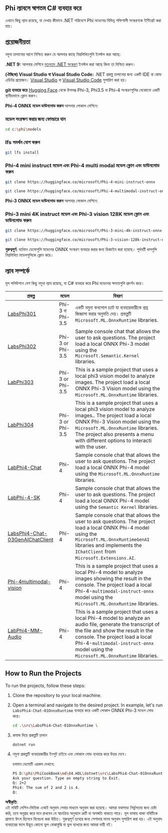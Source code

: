 ## Phi ল্যাবসে স্বাগতম C# ব্যবহার করে

এখানে কিছু ল্যাব রয়েছে, যা দেখায় কীভাবে .NET পরিবেশে Phi মডেলের বিভিন্ন শক্তিশালী সংস্করণকে ইন্টিগ্রেট করা যায়।

## প্রয়োজনীয়তা

নমুনা চালানোর আগে নিশ্চিত করুন যে আপনার কাছে নিম্নলিখিতগুলি ইনস্টল করা আছে:

**.NET 9:** আপনার মেশিনে [নতুনতম .NET সংস্করণ](https://dotnet.microsoft.com/download/dotnet?WT.mc_id=aiml-137032-kinfeylo) ইনস্টল করা আছে কিনা তা নিশ্চিত করুন।

**(ঐচ্ছিক) Visual Studio বা Visual Studio Code:** .NET প্রকল্প চালানোর জন্য একটি IDE বা কোড এডিটর প্রয়োজন। [Visual Studio](https://visualstudio.microsoft.com?WT.mc_id=aiml-137032-kinfeylo) বা [Visual Studio Code](https://code.visualstudio.com?WT.mc_id=aiml-137032-kinfeylo) সুপারিশ করা হয়।

**git ব্যবহার করে** [Hugging Face](https://huggingface.co/collections/lokinfey/phi-4-family-679c6f234061a1ab60f5547c) থেকে উপলব্ধ Phi-3, Phi3.5 বা Phi-4 সংস্করণগুলির যেকোনো একটি স্থানীয়ভাবে ক্লোন করুন।

**Phi-4 ONNX মডেল ডাউনলোড করুন** আপনার লোকাল মেশিনে:

### মডেল সংরক্ষণ করার জন্য ফোল্ডারে যান

```bash
cd c:\phi\models
```

### lfs সমর্থন যোগ করুন

```bash
git lfs install 
```

### Phi-4 mini instruct মডেল এবং Phi-4 multi modal মডেল ক্লোন এবং ডাউনলোড করুন

```bash
git clone https://huggingface.co/microsoft/Phi-4-mini-instruct-onnx

git clone https://huggingface.co/microsoft/Phi-4-multimodal-instruct-onnx
```

**Phi-3 ONNX মডেল ডাউনলোড করুন** আপনার লোকাল মেশিনে:

### Phi-3 mini 4K instruct মডেল এবং Phi-3 vision 128K মডেল ক্লোন এবং ডাউনলোড করুন

```bash
git clone https://huggingface.co/microsoft/Phi-3-mini-4k-instruct-onnx

git clone https://huggingface.co/microsoft/Phi-3-vision-128k-instruct-onnx-cpu
```

**গুরুত্বপূর্ণ:** বর্তমান ডেমোগুলি মডেলের ONNX সংস্করণ ব্যবহার করার জন্য ডিজাইন করা হয়েছে। পূর্ববর্তী ধাপগুলি নিম্নলিখিত মডেলগুলিকে ক্লোন করে।

## ল্যাব সম্পর্কে

মূল সলিউশনে বেশ কিছু নমুনা ল্যাব রয়েছে, যা C# ব্যবহার করে Phi মডেলের ক্ষমতাগুলি প্রদর্শন করে।

| প্রকল্প | মডেল | বিবরণ |
| ------------ | -----------| ----------- |
| [LabsPhi301](../../../../../md/04.HOL/dotnet/src/LabsPhi301) | Phi-3 বা Phi-3.5 | একটি নমুনা কনসোল চ্যাট যা ব্যবহারকারীকে প্রশ্ন জিজ্ঞাসা করার অনুমতি দেয়। প্রকল্পটি `Microsoft.ML.OnnxRuntime` libraries. |
| [LabsPhi302](../../../../../md/04.HOL/dotnet/src/LabsPhi302) | Phi-3 or Phi-3.5 | Sample console chat that allows the user to ask questions. The project load a local ONNX Phi-3 model using the `Microsoft.Semantic.Kernel` libraries. |
| [LabPhi303](../../../../../md/04.HOL/dotnet/src/LabsPhi303) | Phi-3 or Phi-3.5 | This is a sample project that uses a local phi3 vision model to analyze images. The project load a local ONNX Phi-3 Vision model using the `Microsoft.ML.OnnxRuntime` libraries. |
| [LabPhi304](../../../../../md/04.HOL/dotnet/src/LabsPhi304) | Phi-3 or Phi-3.5 | This is a sample project that uses a local phi3 vision model to analyze images.. The project load a local ONNX Phi-3 Vision model using the `Microsoft.ML.OnnxRuntime` libraries. The project also presents a menu with different options to interacti with the user. | 
| [LabPhi4-Chat](../../../../../md/04.HOL/dotnet/src/LabsPhi4-Chat-01OnnxRuntime) | Phi-4 | Sample console chat that allows the user to ask questions. The project load a local ONNX Phi-4 model using the `Microsoft.ML.OnnxRuntime` libraries. |
| [LabPhi-4-SK](../../../../../md/04.HOL/dotnet/src/LabsPhi4-Chat-02SK) | Phi-4 | Sample console chat that allows the user to ask questions. The project load a local ONNX Phi-4 model using the `Semantic Kernel` libraries. |
| [LabsPhi4-Chat-03GenAIChatClient](../../../../../md/04.HOL/dotnet/src/LabsPhi4-Chat-03GenAIChatClient) | Phi-4 | Sample console chat that allows the user to ask questions. The project load a local ONNX Phi-4 model using the `Microsoft.ML.OnnxRuntimeGenAI` libraries and implements the `IChatClient` from `Microsoft.Extensions.AI`. |
| [Phi-4multimodal-vision](../../../../../md/04.HOL/dotnet/src/LabsPhi4-MultiModal-01Images) | Phi-4 | This is a sample project that uses a local Phi-4 model to analyze images showing the result in the console. The project load a local Phi-4-`multimodal-instruct-onnx` model using the `Microsoft.ML.OnnxRuntime` libraries. |
| [LabPhi4-MM-Audio](../../../../../md/04.HOL/dotnet/src/LabsPhi4-MultiModal-02Audio) | Phi-4 |This is a sample project that uses a local Phi-4 model to analyze an audio file, generate the transcript of the file and show the result in the console. The project load a local Phi-4-`multimodal-instruct-onnx` model using the `Microsoft.ML.OnnxRuntime` libraries. |

## How to Run the Projects

To run the projects, follow these steps:

1. Clone the repository to your local machine.

1. Open a terminal and navigate to the desired project. In example, let's run `LabsPhi4-Chat-01OnnxRuntime` ব্যবহার করে একটি লোকাল ONNX Phi-3 মডেল লোড করে।

    ```bash
    cd .\src\LabsPhi4-Chat-01OnnxRuntime \
    ```

1. কমান্ড দিয়ে প্রকল্পটি চালান

    ```bash
    dotnet run
    ```

1. নমুনা প্রকল্পটি ব্যবহারকারীর ইনপুট চাইবে এবং লোকাল মোড ব্যবহার করে উত্তর দেবে।

   চলমান ডেমোটি এরকম দেখাবে:

   ```bash
   PS D:\phi\PhiCookBook\md\04.HOL\dotnet\src\LabsPhi4-Chat-01OnnxRuntime> dotnet run
   Ask your question. Type an empty string to Exit.
   Q: 2+2
   Phi4: The sum of 2 and 2 is 4.
   Q:
   ```

**অস্বীকৃতি**:  
এই নথিটি মেশিন-ভিত্তিক এআই অনুবাদ সেবার মাধ্যমে অনুবাদ করা হয়েছে। আমরা যথাসাধ্য নির্ভুলতার জন্য চেষ্টা করি, তবে অনুগ্রহ করে মনে রাখবেন যে স্বয়ংক্রিয় অনুবাদে ত্রুটি বা অসঙ্গতি থাকতে পারে। মূল ভাষায় থাকা নথিটিকে প্রামাণ্য উৎস হিসেবে বিবেচনা করা উচিত। গুরুত্বপূর্ণ তথ্যের জন্য পেশাদার মানব অনুবাদ সুপারিশ করা হয়। এই অনুবাদ ব্যবহারের ফলে উদ্ভূত কোনো ভুল বোঝাবুঝি বা ভুল ব্যাখ্যার জন্য আমরা দায়ী নই।